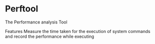 # Perftool
The Performance analysis Tool

Features
Measure the time taken for the execution of system commands and record the performance while executing
